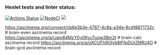 ### Hexlet tests and linter status:
[![Actions Status](https://github.com/AnastasiyaBachinina/frontend-project-lvl1/workflows/hexlet-check/badge.svg)](https://github.com/AnastasiyaBachinina/frontend-project-lvl1/actions)
[![NodeCI](https://github.com/AnastasiyaBachinina/frontend-project-lvl1/workflows/NodeCI/badge.svg)](https://github.com/AnastasiyaBachinina/frontend-project-lvl1/actions/workflows/nodejs.yml)
<a href="https://codeclimate.com/github/AnastasiyaBachinina/frontend-project-lvl1/maintainability"><img src="https://api.codeclimate.com/v1/badges/a99a88d28ad37a79dbf6/maintainability" /></a>

https://asciinema.org/connect/cb6e3b3e-4767-4c8a-a34e-8cd18871732c # brain-even asciinema record
https://asciinema.org/a/iJaio84MzYGy0KyuTuqw38m2t # brain-calc asciinema record
https://asciinema.org/a/oXCUFh9OIyb8IFfpDUrZMRz4O # brain-gcd asciinema record